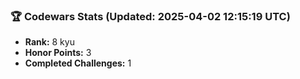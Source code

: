 ### 🏆 Codewars Stats (Updated: 2025-04-02 12:15:19 UTC)

- **Rank:** 8 kyu
- **Honor Points:** 3
- **Completed Challenges:** 1
